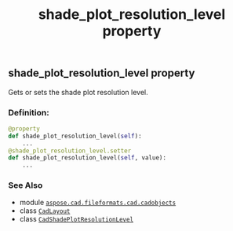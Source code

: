 ﻿---
title: shade_plot_resolution_level property
second_title: Aspose.CAD for Python via .NET API References
description: 
type: docs
weight: 500
url: /python-net/aspose.cad.fileformats.cad.cadobjects/cadlayout/shade_plot_resolution_level/
is_root: false
---

## shade_plot_resolution_level property


Gets or sets the shade plot resolution level.
### Definition:
```python
@property
def shade_plot_resolution_level(self):
    ...
@shade_plot_resolution_level.setter
def shade_plot_resolution_level(self, value):
    ...
```

### See Also
* module [`aspose.cad.fileformats.cad.cadobjects`](../../)
* class [`CadLayout`](/cad/python-net/aspose.cad.fileformats.cad.cadobjects/cadlayout)
* class [`CadShadePlotResolutionLevel`](/cad/python-net/aspose.cad.fileformats.cad.cadconsts/cadshadeplotresolutionlevel)

